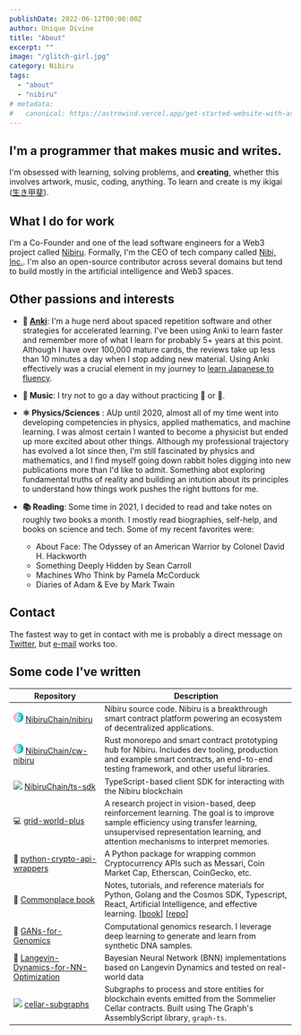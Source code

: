 ```yaml
---
publishDate: 2022-06-12T00:00:00Z
author: Unique Divine
title: "About"
excerpt: ""
image: "/glitch-girl.jpg"
category: Nibiru
tags:
  - "about"
  - "nibiru"
# metadata:
#   canonical: https://astrowind.vercel.app/get-started-website-with-astro-tailwind-css
---
```


## I'm a programmer that makes music and writes.

I'm obsessed with learning, solving problems, and **creating**, whether this involves artwork, music, coding, anything. To learn and create is my ikigai ([生き甲斐](https://en.wikipedia.org/wiki/Ikigai)).

## What I do for work

I'm a Co-Founder and one of the lead software engineers for a Web3 project called [Nibiru](https://nibiru.fi). Formally, I'm the CEO of tech company called [Nibi, Inc.](/web3/nibiru/nibi-inc). I'm also an open-source contributor across several domains but tend to build mostly in the artificial intelligence and Web3 spaces.


## Other passions and interests

- **🧠 [Anki](https://apps.ankiweb.net/)**: I'm a huge nerd about spaced
  repetition software and other strategies for accelerated learning. I've been
  using Anki to learn faster and remember more of what I learn for probably 5+
  years at this point. Although I have over 100,000 mature cards, the reviews
  take up less than 10 minutes a day when I stop adding new material. Using Anki
  effectively was a crucial element in my journey to [learn Japanese to
  fluency](https://uniquedivine.blog/post/japanese/why_learn_jp_again/).

- **🎼 Music**: I try not to go a day without practicing 🎷 or 🎹.

- **⚛️  Physics/Sciences** : AUp until 2020, almost all of my time went into
  developing competencies in physics, applied mathematics, and machine learning.
  I was almost certain I wanted to become a physicist but ended up more excited
  about other things. Although my professional trajectory has evolved a lot since
  then, I'm still fascinated by physics and mathematics, and I find myself going
down rabbit holes digging into new publications more than I'd like to admit.
Something abot exploring fundamental truths of reality and building an intution
about its principles to understand how things work pushes the right buttons for
me.

- **📚 Reading**: Some time in 2021, I decided to read and take notes on roughly
  two books a month. I mostly read biographies, self-help, and books on science
  and tech. Some of my recent favorites were:
  - About Face: The Odyssey of an American Warrior by Colonel David H. Hackworth
  - Something Deeply Hidden by Sean Carroll
  - Machines Who Think by Pamela McCorduck
  - Diaries of Adam & Eve by Mark Twain


  <!-- I coded for physics -->
  <!-- and AI research but never thought that coding would end up becoming the main -->
  <!-- thing I do with my time.  -->

## Contact

The fastest way to get in contact with me is probably a direct message on [Twitter](https://twitter.com/DeusExUnicus), but [e-mail](mailto:realuniquedivine@gmail.com) works too.

## Some code I've written

| Repository | Description |
| ---------- | ----------- |
| <img src="/hero/nibiru-icon.png" style="width:18px; margin: 0; display:inline; border-radius: 0.5rem;"> [NibiruChain/nibiru](https://github.com/NibiruChain/nibiru) | Nibiru source code. Nibiru is a breakthrough smart contract platform powering an ecosystem of decentralized applications. |
| <img src="/hero/nibiru-icon.png" style="width:18px; margin: 0; display:inline; border-radius: 0.5rem;"> [NibiruChain/cw-nibiru](https://github.com/NibiruChain/cw-nibiru) | Rust monorepo and smart contract prototyping hub for Nibiru. Includes dev tooling, production  and example smart contracts, an end-to-end testing framework, and other useful libraries. |
| <img src="https://upload.wikimedia.org/wikipedia/commons/4/4c/Typescript_logo_2020.svg" style="width:18px; margin: 0; display:inline;"> [NibiruChain/ts-sdk](https://github.com/NibiruChain/ts-sdk/) | TypeScript-based client SDK for interacting with the Nibiru blockchain |
| 💻 [grid-world-plus](https://github.com/Unique-Divine/grid-world-plus) | A research project in vision-based, deep reinforcement learning. The goal is to improve sample efficiency using transfer learning, unsupervised representation learning, and attention mechanisms to interpret memories.                                                                         |
| 🐍 [python-crypto-api-wrappers](https://github.com/Unique-Divine/python-crypto-api-wrappers) | A Python package for wrapping common Cryptocurrency APIs such as Messari, Coin Market Cap, Etherscan, CoinGecko, etc. |
| 📝 [Commonplace book](https://unique-divine.gitbook.io/commonplace-book/introduction/readme) | Notes, tutorials, and reference materials for Python, Golang and the Cosmos SDK, Typescript, React, Artificial Intelligence, and effective learning. [[book](https://unique-divine.gitbook.io/commonplace-book/introduction/readme)] [[repo](https://github.com/Unique-Divine/Commonplace-Book)] |
| 🧬 [GANs-for-Genomics](https://github.com/Unique-Divine/GANs-for-Genomics)                                                                                                                           | Computational genomics research. I leverage deep learning to generate and learn from synthetic DNA samples.                                                                                                                                                                                      |
| 🏫 [Langevin-Dynamics-for-NN-Optimization](https://github.com/Unique-Divine/Langevin-Dynamics-for-NN-Optimization)                                                                                   | Bayesian Neural Network (BNN) implementations based on Langevin Dynamics and tested on real-world data                                                                                                                                                                                           |
| <img src="https://www.assemblyscript.org/images/icon.svg" style="width:18px; margin: 0; display:inline;"> [cellar-subgraphs](https://github.com/PeggyJV/cellar-subgraphs/)                           | Subgraphs to process and store entities for blockchain events emitted from the Sommelier Cellar contracts. Built using The Graph's AssemblyScript library, `graph-ts`.                                                                                                                           |

<!--
1. **Reorder for Narrative Flow**: Consider arranging your interests in a way
   that tells a story or shows a progression. For example, you could start with
   Anki, which represents your love for learning, then transition to music and
   reading, and finally to physics/sciences, demonstrating a journey from
   learning methods to application in various fields.

2. **Expand on Music and Reading**: Given the detailed descriptions in other
   sections, the music and reading sections could be expanded to include why you
   are drawn to these interests or what they bring to your life. This will
   maintain consistency in depth across all interests.

3. **Personal Anecdotes**: Where possible, include brief personal stories or
   experiences related to each interest. This approach adds a unique and engaging
   element to your profile.

4. **Reflective Tone**: Maintain a reflective and conversational tone throughout.
   This aligns with the overall personal theme of your website and makes your
   content more relatable to the reader.

5. **Consistent Formatting**: Ensure that the formatting (like bullet points,
   emojis, and links) is consistent throughout the section for a polished look.

6. **Concluding Statement**: Consider adding a brief concluding statement that
   ties all your interests together, reflecting how they shape your identity or
   influence your professional work.

By implementing these suggestions, you'll enhance the narrative quality and
personal touch of your "About" section, making it more engaging and reflective of
your personality.
-->


<!-- - 📊 Algorithmic trading -->
